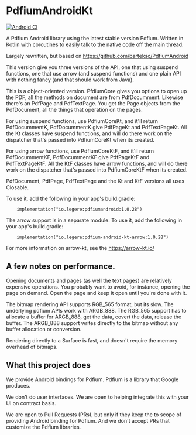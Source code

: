 # PdfiumAndroidKt

[![Android CI](https://github.com/johngray1965/PdfiumAndroidKt/actions/workflows/android.yml/badge.svg)](https://github.com/johngray1965/PdfiumAndroidKt/actions/workflows/android.yml)

A Pdfium Android library using the latest stable version Pdfium.  Written in Kotlin with coroutines to easily talk to the native code off the main thread.

Largely rewritten, but based on https://github.com/barteksc/PdfiumAndroid

This version give you three versions of the API, one that using suspend functions, one that use arrow (and suspend functions) and one plain API with nothing fancy (and that should work from Java).

This is a object-oriented version.   PfdiumCore gives you options to open up the PDF, all the methods on document are from PdfDocumment.   Likewise there's an PdfPage and PdfTextPage.   You get the Page objects from the PdfDocument, all the things that operation on the pages.   

For using suspend functions, use PdfiumCoreKt, and it'll return PdfDocummentK,  PdfDocummentK give PdfPageKt and PdfTextPageKt.   All the  <Blah>Kt classes have suspend functions, and will do there work on the dispatcher that's passed into PdfiumCoreKt when its created.

For using arrow functions, use PdfiumCoreKtF, and it'll return PdfDocummentKF,  PdfDocummentKF give PdfPageKtF and PdfTextPageKtF.   All the  <Blah>KtF classes have arrow functions, and will do there work on the dispatcher that's passed into PdfiumCoreKtF when its created.
  
PdfDocument, PdfPage, PdfTextPage and the Kt and KtF versions all uses Closable.

To use it, add the following in your app's build.gradle:
```
    implementation("io.legere:pdfiumandroid:1.0.28")
```

The arrow support is in a separate module.  To use it, add the following in your app's build.gradle:
```
    implementation("io.legere:pdfium-android-kt-arrow:1.0.28")
```
For more information on arrow-kt, see the https://arrow-kt.io/

## A few notes on performance.

Opening documents and pages (as well the text pages) are relatively expensive operations. You probably want to avoid, for instance, opening the page on demand.  Open the page and keep it open until you're done with it.

The bitmap rendering API supports RGB_565 format, but its slow.  The underlying pdfium APIs work with ARGB_888. The RGB_565 support has to allocate a buffer for ARGB_888, get the data, covert the data, release the buffer.  The ARGB_888 support writes directly to the bitmap without any buffer allocation or conversion.

Rendering directly to a Surface is fast, and doesn't require the memory overhead of bitmaps.

## What this project does

We provide Android bindings for Pdfium.  Pdfium is a library that Google produces.

We don't do user interfaces.   We are open to helping integrate this with your UI on contract basis.

We are open to Pull Requests (PRs), but only if they keep the to scope of providing Android binding for Pdfium.   And we don't accept PRs that customize the Pdfium libraries.